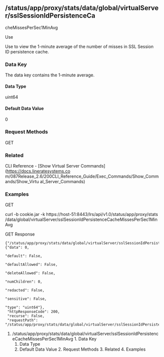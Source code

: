 ## /status/app/proxy/stats/data/global/virtualServer/sslSessionIdPersistenceCa
cheMissesPerSec1MinAvg

Use

Use to view the 1-minute average of the number of misses in SSL Session ID
persistence cache.

### Data Key

The data key contains the 1-minute average.

#### Data Type

uint64

#### Default Data Value

0

### Request Methods

GET

### Related

CLI Reference - [Show Virtual Server Commands](https://docs.lineratesystems.co
m/087Release_2.6/200CLI_Reference_Guide/Exec_Commands/Show_Commands/Show_Virtu
al_Server_Commands)

### Examples

GET

curl -b cookie.jar -k https://host-51:8443/lrs/api/v1.0/status/app/proxy/stats
/data/global/virtualServer/sslSessionIdPersistenceCacheMissesPerSec1MinAvg

GET Response

    
    
    {"/status/app/proxy/stats/data/global/virtualServer/sslSessionIdPersistenceCacheMissesPerSec1MinAvg": {"data": 0,
                                                                                                            "default": False,
                                                                                                            "defaultAllowed": False,
                                                                                                            "deleteAllowed": False,
                                                                                                            "numChildren": 0,
                                                                                                            "redacted": False,
                                                                                                            "sensitive": False,
                                                                                                            "type": "uint64"},
     "httpResponseCode": 200,
     "recurse": False,
     "requestPath": "/status/app/proxy/stats/data/global/virtualServer/sslSessionIdPersistenceCacheMissesPerSec1MinAvg"}
    

  1. /status/app/proxy/stats/data/global/virtualServer/sslSessionIdPersistenceCacheMissesPerSec1MinAvg
    1. Data Key
      1. Data Type
      2. Default Data Value
    2. Request Methods
    3. Related
    4. Examples

